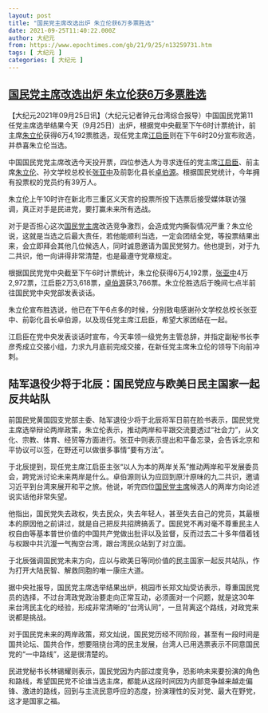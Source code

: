 ```yaml
---
layout: post
title: "国民党主席改选出炉 朱立伦获6万多票胜选"
date: 2021-09-25T11:40:22.000Z
author: 大纪元
from: https://www.epochtimes.com/gb/21/9/25/n13259731.htm
tags: [ 大纪元 ]
categories: [ 大纪元 ]
---
```

<!--1632570022000-->
[国民党主席改选出炉 朱立伦获6万多票胜选](https://www.epochtimes.com/gb/21/9/25/n13259731.htm)
------

<div>
<p>【大纪元2021年09月25日讯】（大纪元记者钟元台湾综合报导）中国国民党第11任党主席选举结果今天（9月25日）出炉，根据党中央截至下午6时计票统计，前主席<a href="https://www.epochtimes.com/gb/tag/%E6%9C%B1%E7%AB%8B%E4%BC%A6.html">朱立伦</a>获得6万4,192票胜选，现任党主席<a href="https://www.epochtimes.com/gb/tag/%E6%B1%9F%E5%90%AF%E8%87%A3.html">江启臣</a>则在下午6时20分宣布败选，并恭喜朱立伦当选。</p><p>中国国民党党主席改选今天投开票，四位参选人为寻求连任的党主席<a href="https://www.epochtimes.com/gb/tag/%E6%B1%9F%E5%90%AF%E8%87%A3.html">江启臣</a>、前主席<a href="https://www.epochtimes.com/gb/tag/%E6%9C%B1%E7%AB%8B%E4%BC%A6.html">朱立伦</a>、孙文学校总校长<a href="https://www.epochtimes.com/gb/tag/%E5%BC%A0%E4%BA%9A%E4%B8%AD.html">张亚中</a>及前彰化县长<a href="https://www.epochtimes.com/gb/tag/%E5%8D%93%E4%BC%AF%E6%BA%90.html">卓伯源</a>。根据国民党统计，今年拥有投票权的党员约有39万人。</p><p>朱立伦上午10时许在新北市三重区义天宫的投票所投下选票后接受媒体联访强调，真正对手是民进党，要打赢未来所有选战。</p><p>对于是否担心这次<a href="https://www.epochtimes.com/gb/tag/%E5%9B%BD%E6%B0%91%E5%85%9A%E4%B8%BB%E5%B8%AD.html">国民党主席</a>改选竞争激烈，会造成党内撕裂情况严重？朱立伦说，这就是当选之后最大责任，若他能顺利当选，一定会团结全党，等投票结果出来，会立即拜会其他几位候选人，同时诚恳邀请为国民党努力。他也提到，对于九二共识，他一向讲得非常清楚，也是最遵守党章规定。</p><p>根据国民党党中央截至下午6时计票统计，朱立伦获得6万4,192票，<a href="https://www.epochtimes.com/gb/tag/%E5%BC%A0%E4%BA%9A%E4%B8%AD.html">张亚中</a>4万2,972票，江启臣2万3,618票，<a href="https://www.epochtimes.com/gb/tag/%E5%8D%93%E4%BC%AF%E6%BA%90.html">卓伯源</a>获3,766票。朱立伦胜选后于晚间七点半前往国民党中央党部发表谈话。</p><p>朱立伦宣布胜选说，他已在下午6点多的时候，分别致电感谢孙文学校总校长张亚中、前彰化县长卓伯源，以及现任党主席江启臣，希望大家团结在一起。</p><p>江启臣在党中央发表谈话时宣布，今天率领一级党务主管总辞，并指定副秘书长李彦秀成立交接小组，力求九月底前完成交接，在新任党主席朱立伦的领导下向前冲刺。</p><h2>陆军退役少将于北辰：国民党应与欧美日民主国家一起反共站队</h2><p>前国民党黄国园支党部主委、陆军退役少将于北辰将军日前在脸书表示，国民党党主席选举辩论两岸政策，朱立伦表示，推动两岸和平跟交流要透过“社会力”，从文化、宗教、体育、经贸等方面进行。张亚中则表示提出和平备忘录，会告诉北京和平协议可以签，在野还可以做很多事情“要有方法”。</p><p>于北辰提到，现任党主席江启臣主张“以人为本的两岸关系”推动两岸和平发展委员会，跨党派讨论未来两岸是什么。卓伯源则认为应回到原汁原味的九二共识，邀请习近平到台湾来展开和平之旅。他说，听完四位<a href="https://www.epochtimes.com/gb/tag/%E5%9B%BD%E6%B0%91%E5%85%9A%E4%B8%BB%E5%B8%AD.html">国民党主席</a>候选人的两岸方向论述说实话他非常失望。</p><p>他指出，国民党失去政权，失去民众，失去年轻人，甚至失去自己的党员，其最根本的原因他之前讲过，就是自己把反共招牌搞丢了。国民党不再对毫不尊重民主人权自由等基本普世价值的中国共产党做出批评以及监督，反而过去二十多年借着钱与权跟中共沆瀣一气掏空台湾，跟台湾民众站到了对立面。</p><p>于北辰强调国民党未来方向，应以与欧美日等同价值的民主国家一起反共站队，作为打开大陆民智、解救同胞的唯一康庄大道。</p><p>据中央社报导，国民党主席选举结果出炉，桃园市长郑文灿受访表示，尊重国民党员的选择，不过台湾政党政治要走向正常互动，必须面对一个问题，就是这30年来台湾民主化的经验，形成非常清晰的“台湾认同”，一旦背离这个路线，对政党来说都是挑战。</p><p>对于国民党未来的两岸政策，郑文灿说，国民党历经不同阶段，甚至有一段时间是国共论坛、国共合作，想要阻挠台湾的民主发展，台湾人已用选票表示不同意国民党的“一中路线”，这是很清楚的。</p><p>民进党秘书长林锡耀则表示，国民党因为内部过度竞争，恐影响未来要扮演的角色和路线，希望国民党不论谁当选主席，都能从这段时间因为内部竞争越来越走偏锋、激进的路线，回到与主流民意呼应的态度，扮演理性的反对党、最大在野党，这才是国家之福。</p>
</div>
